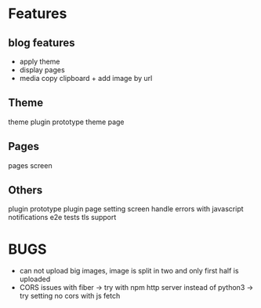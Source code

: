 # Features
## blog features
- apply theme
- display pages
- media copy clipboard + add image by url

## Theme
theme plugin prototype
theme page

## Pages
pages screen

## Others
plugin prototype
plugin page
setting screen
handle errors with javascript
notifications
e2e tests
tls support

# BUGS
- can not upload big images, image is split in two and only first half is uploaded
- CORS issues with fiber -> try with npm http server instead of python3 -> try setting no cors with js fetch


